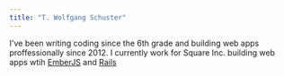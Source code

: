```yaml
---
title: "T. Wolfgang Schuster"
---
```


I've been writing coding since the 6th grade and building web apps proffessionally since 2012. I currently work for Square Inc. building web apps wtih <a href="https://emberjs.com/">EmberJS</a> and <a href="https://rubyonrails.org/">Rails</a>
